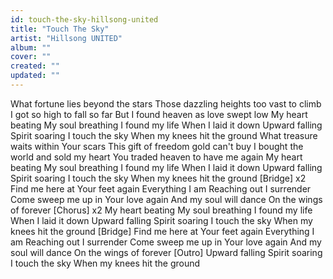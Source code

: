 ```yaml
---
id: touch-the-sky-hillsong-united
title: "Touch The Sky"
artist: "Hillsong UNITED"
album: ""
cover: ""
created: ""
updated: ""
---
```


What fortune lies beyond the stars
Those dazzling heights too vast to climb
I got so high to fall so far
But I found heaven as love swept low
My heart beating
My soul breathing
I found my life
When I laid it down
Upward falling
Spirit soaring
I touch the sky
When my knees hit the ground
What treasure waits within Your scars
This gift of freedom gold can't buy
I bought the world and sold my heart
You traded heaven to have me again
My heart beating
My soul breathing
I found my life
When I laid it down
Upward falling
Spirit soaring
I touch the sky
When my knees hit the ground
[Bridge] x2
Find me here at Your feet again
Everything I am
Reaching out I surrender
Come sweep me up in Your love again
And my soul will dance
On the wings of forever
[Chorus] x2
My heart beating
My soul breathing
I found my life
When I laid it down
Upward falling
Spirit soaring
I touch the sky
When my knees hit the ground
[Bridge]
Find me here at Your feet again
Everything I am
Reaching out I surrender
Come sweep me up in Your love again
And my soul will dance
On the wings of forever
[Outro]
Upward falling
Spirit soaring
I touch the sky
When my knees hit the ground